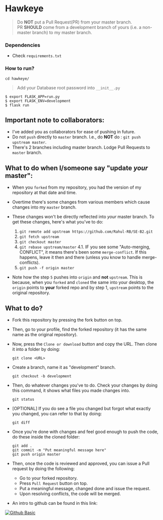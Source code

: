 # Hawkeye

> Do **NOT** put a Pull Request(PR) from your master branch. <br>
> PR **SHOULD** come from a development branch of yours (i.e. a non-master branch) to my master branch.

### Dependencies
- Check `requirements.txt`

### How to run?
`cd hawkeye/` 
> Add your Database root password into `__init__.py`

`$ export FLASK_APP=run.py`<br>
`$ export FLASK_ENV=development`<br>
`$ flask run`

## Important note to collaborators:
- I've added you as collaborators for ease of pushing in future. 
- Do not `push` directly to `master` branch. I.e., do **NOT** do : `git push upstream master`.
- There's 2 branches including master branch. Lodge Pull Requests to `master` branch.

## What to do when I/someone say "update _your_ master":
- When you `forked` from my repository, you had the version of my repository at that date and time.
- Overtime there's some changes from various members which cause changes into my `master` branch.
- These changes won't be directly reflected into _your_ master branch. To get these changes, here's what you've to do:
    1. `git remote add upstream https://github.com/Rahul-RB/SE-B2.git`
    2. `git fetch upstream`
    3. `git checkout master`
    4. `git rebase upstream/master`
    4.1. IF you see some "Auto-merging, CONFLICT", it means there's been some `merge-conflict`. If this happens, leave it then and there (unless you know to handle merge-conflicts).
	5. `git push -f origin master`
	
- Note how the step `5` pushes into `origin` and **not** `upstream`. This is because, when you `forked` and `cloned` the same into your desktop, the `origin` points to **your** forked repo and by step 1, `upstream` points to the original repository.


## What to do?
* Fork this repository by pressing the fork button on top.

* Then, go to your profile, find the forked repository (it has the same name as the original repository).

* Now, press the `Clone or download` button and copy the URL. Then clone it into a folder by doing:
	
	`git clone <URL>`

* Create a branch, name it as "development" branch.
	
	`git checkout -b development`
	
* Then, do whatever changes you've to do. Check your changes by doing this command, it shows what files you made changes into.

	`git status`
	
* [OPTIONAL] If you do see a file you changed but forgot what exactly you changed, you can refer to that by doing:

	`git diff`
	
* Once you're done with changes and feel good enough to push the code, do these inside the cloned folder:

	`git add .`<br>
	`git commit -m "Put meaningful message here"`<br>
	`git push origin master`

* Then, once the code is reviewed and approved, you can issue a Pull request by doing the following:
	* Go to your forked repository. 
	* Press `Pull Request` button on top.
	* Put a meaningful message, changed done and issue the request.
	* Upon resolving conflicts, the code will be merged.

* An intro to github can be found in this link: 

[![Github Basic](http://img.youtube.com/vi/0fKg7e37bQE/0.jpg)](http://www.youtube.com/watch?v=0fKg7e37bQE)
